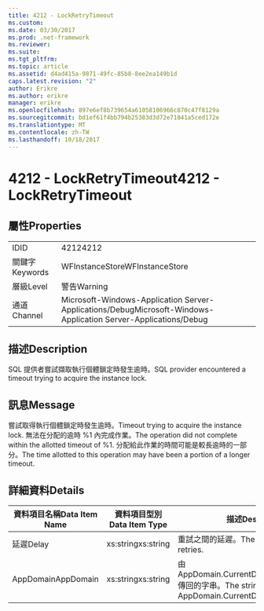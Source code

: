 ```yaml
---
title: 4212 - LockRetryTimeout
ms.custom: 
ms.date: 03/30/2017
ms.prod: .net-framework
ms.reviewer: 
ms.suite: 
ms.tgt_pltfrm: 
ms.topic: article
ms.assetid: d4ad415a-9871-49fc-85b8-8ee2ea149b1d
caps.latest.revision: "2"
author: Erikre
ms.author: erikre
manager: erikre
ms.openlocfilehash: 897e6ef8b739654a61058106966c870c47f8129a
ms.sourcegitcommit: bd1ef61f4bb794b25383d3d72e71041a5ced172e
ms.translationtype: MT
ms.contentlocale: zh-TW
ms.lasthandoff: 10/18/2017
---
```

# <a name="4212---lockretrytimeout"></a><span data-ttu-id="2d806-102">4212 - LockRetryTimeout</span><span class="sxs-lookup"><span data-stu-id="2d806-102">4212 - LockRetryTimeout</span></span>
## <a name="properties"></a><span data-ttu-id="2d806-103">屬性</span><span class="sxs-lookup"><span data-stu-id="2d806-103">Properties</span></span>  
  
|||  
|-|-|  
|<span data-ttu-id="2d806-104">ID</span><span class="sxs-lookup"><span data-stu-id="2d806-104">ID</span></span>|<span data-ttu-id="2d806-105">4212</span><span class="sxs-lookup"><span data-stu-id="2d806-105">4212</span></span>|  
|<span data-ttu-id="2d806-106">關鍵字</span><span class="sxs-lookup"><span data-stu-id="2d806-106">Keywords</span></span>|<span data-ttu-id="2d806-107">WFInstanceStore</span><span class="sxs-lookup"><span data-stu-id="2d806-107">WFInstanceStore</span></span>|  
|<span data-ttu-id="2d806-108">層級</span><span class="sxs-lookup"><span data-stu-id="2d806-108">Level</span></span>|<span data-ttu-id="2d806-109">警告</span><span class="sxs-lookup"><span data-stu-id="2d806-109">Warning</span></span>|  
|<span data-ttu-id="2d806-110">通道</span><span class="sxs-lookup"><span data-stu-id="2d806-110">Channel</span></span>|<span data-ttu-id="2d806-111">Microsoft-Windows-Application Server-Applications/Debug</span><span class="sxs-lookup"><span data-stu-id="2d806-111">Microsoft-Windows-Application Server-Applications/Debug</span></span>|  
  
## <a name="description"></a><span data-ttu-id="2d806-112">描述</span><span class="sxs-lookup"><span data-stu-id="2d806-112">Description</span></span>  
 <span data-ttu-id="2d806-113">SQL 提供者嘗試擷取執行個體鎖定時發生逾時。</span><span class="sxs-lookup"><span data-stu-id="2d806-113">SQL provider encountered a timeout trying to acquire the instance lock.</span></span>  
  
## <a name="message"></a><span data-ttu-id="2d806-114">訊息</span><span class="sxs-lookup"><span data-stu-id="2d806-114">Message</span></span>  
 <span data-ttu-id="2d806-115">嘗試取得執行個體鎖定時發生逾時。</span><span class="sxs-lookup"><span data-stu-id="2d806-115">Timeout trying to acquire the instance lock.</span></span>  <span data-ttu-id="2d806-116">無法在分配的逾時 %1 內完成作業。</span><span class="sxs-lookup"><span data-stu-id="2d806-116">The operation did not complete within the allotted timeout of %1.</span></span> <span data-ttu-id="2d806-117">分配給此作業的時間可能是較長逾時的一部分。</span><span class="sxs-lookup"><span data-stu-id="2d806-117">The time allotted to this operation may have been a portion of a longer timeout.</span></span>  
  
## <a name="details"></a><span data-ttu-id="2d806-118">詳細資料</span><span class="sxs-lookup"><span data-stu-id="2d806-118">Details</span></span>  
  
|<span data-ttu-id="2d806-119">資料項目名稱</span><span class="sxs-lookup"><span data-stu-id="2d806-119">Data Item Name</span></span>|<span data-ttu-id="2d806-120">資料項目型別</span><span class="sxs-lookup"><span data-stu-id="2d806-120">Data Item Type</span></span>|<span data-ttu-id="2d806-121">描述</span><span class="sxs-lookup"><span data-stu-id="2d806-121">Description</span></span>|  
|--------------------|--------------------|-----------------|  
|<span data-ttu-id="2d806-122">延遲</span><span class="sxs-lookup"><span data-stu-id="2d806-122">Delay</span></span>|<span data-ttu-id="2d806-123">xs:string</span><span class="sxs-lookup"><span data-stu-id="2d806-123">xs:string</span></span>|<span data-ttu-id="2d806-124">重試之間的延遲。</span><span class="sxs-lookup"><span data-stu-id="2d806-124">The delay between retries.</span></span>|  
|<span data-ttu-id="2d806-125">AppDomain</span><span class="sxs-lookup"><span data-stu-id="2d806-125">AppDomain</span></span>|<span data-ttu-id="2d806-126">xs:string</span><span class="sxs-lookup"><span data-stu-id="2d806-126">xs:string</span></span>|<span data-ttu-id="2d806-127">由 AppDomain.CurrentDomain.FriendlyName 傳回的字串。</span><span class="sxs-lookup"><span data-stu-id="2d806-127">The string returned by AppDomain.CurrentDomain.FriendlyName.</span></span>|
